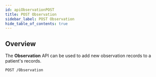 ```yaml
---
id: apiObservationPOST
title: POST Observation
sidebar_label: POST Observation
hide_table_of_contents: true
---
```


## Overview

The **Observation** API can be used to add new observation records to a patient's records.

```http
POST /Observation
```
